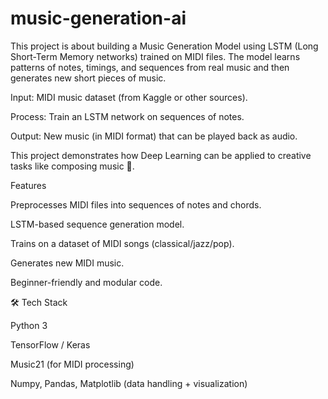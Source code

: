 # music-generation-ai
This project is about building a Music Generation Model using LSTM (Long Short-Term Memory networks) trained on MIDI files. The model learns patterns of notes, timings, and sequences from real music and then generates new short pieces of music.

Input: MIDI music dataset (from Kaggle or other sources).

Process: Train an LSTM network on sequences of notes.

Output: New music (in MIDI format) that can be played back as audio.

This project demonstrates how Deep Learning can be applied to creative tasks like composing music 🎼.


Features

Preprocesses MIDI files into sequences of notes and chords.

LSTM-based sequence generation model.

Trains on a dataset of MIDI songs (classical/jazz/pop).

Generates new MIDI music.

Beginner-friendly and modular code.

🛠️ Tech Stack

Python 3

TensorFlow / Keras

Music21 (for MIDI processing)

Numpy, Pandas, Matplotlib (data handling + visualization)
